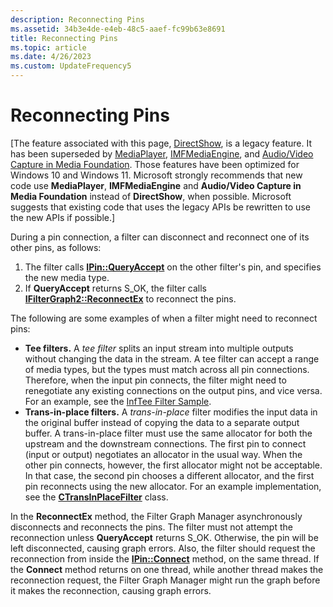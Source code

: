 ```yaml
---
description: Reconnecting Pins
ms.assetid: 34b3e4de-e4eb-48c5-aaef-fc99b63e8691
title: Reconnecting Pins
ms.topic: article
ms.date: 4/26/2023
ms.custom: UpdateFrequency5
---
```


# Reconnecting Pins

\[The feature associated with this page, [DirectShow](/windows/win32/directshow/directshow), is a legacy feature. It has been superseded by [MediaPlayer](/uwp/api/Windows.Media.Playback.MediaPlayer), [IMFMediaEngine](/windows/win32/api/mfmediaengine/nn-mfmediaengine-imfmediaengine), and [Audio/Video Capture in Media Foundation](windows/win32/medfound/audio-video-capture-in-media-foundation). Those features have been optimized for Windows 10 and Windows 11. Microsoft strongly recommends that new code use **MediaPlayer**, **IMFMediaEngine** and **Audio/Video Capture in Media Foundation** instead of **DirectShow**, when possible. Microsoft suggests that existing code that uses the legacy APIs be rewritten to use the new APIs if possible.\]

During a pin connection, a filter can disconnect and reconnect one of its other pins, as follows:

1.  The filter calls [**IPin::QueryAccept**](/windows/desktop/api/Strmif/nf-strmif-ipin-queryaccept) on the other filter's pin, and specifies the new media type.
2.  If **QueryAccept** returns S\_OK, the filter calls [**IFilterGraph2::ReconnectEx**](/windows/desktop/api/Strmif/nf-strmif-ifiltergraph2-reconnectex) to reconnect the pins.

The following are some examples of when a filter might need to reconnect pins:

-   **Tee filters.** A *tee filter* splits an input stream into multiple outputs without changing the data in the stream. A tee filter can accept a range of media types, but the types must match across all pin connections. Therefore, when the input pin connects, the filter might need to renegotiate any existing connections on the output pins, and vice versa. For an example, see the [InfTee Filter Sample](inftee-filter-sample.md).
-   **Trans-in-place filters.** A *trans-in-place* filter modifies the input data in the original buffer instead of copying the data to a separate output buffer. A trans-in-place filter must use the same allocator for both the upstream and the downstream connections. The first pin to connect (input or output) negotiates an allocator in the usual way. When the other pin connects, however, the first allocator might not be acceptable. In that case, the second pin chooses a different allocator, and the first pin reconnects using the new allocator. For an example implementation, see the [**CTransInPlaceFilter**](ctransinplacefilter.md) class.

In the **ReconnectEx** method, the Filter Graph Manager asynchronously disconnects and reconnects the pins. The filter must not attempt the reconnection unless **QueryAccept** returns S\_OK. Otherwise, the pin will be left disconnected, causing graph errors. Also, the filter should request the reconnection from inside the [**IPin::Connect**](/windows/desktop/api/Strmif/nf-strmif-ipin-connect) method, on the same thread. If the **Connect** method returns on one thread, while another thread makes the reconnection request, the Filter Graph Manager might run the graph before it makes the reconnection, causing graph errors.

 

 



